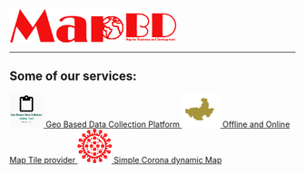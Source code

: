 

<img src="https://raw.githubusercontent.com/mapbd/mapbd.github.io/master/mapbd.png" alt="Map for Business and Development" height="60"/>


------------



## Some of our services:

<a href="https://arahmandc.github.io/livemap/" target="_blank">
<img src="https://raw.githubusercontent.com/mapbd/mapbd.github.io/master/image/geodataCollector.png" alt="Geo Based Data Collection Platform" height="60"/> Geo Based Data Collection Platform </a> 

<a href="https://birampur.github.io/" target="_blank">
<img src="https://raw.githubusercontent.com/mapbd/mapbd.github.io/master/image/birampurmaptile.png" alt="Offline and Online Map Tile provider" height="60"/> Offline and Online Map Tile provider </a> 

<a href="https://birampur.github.io/corona/" target="_blank">
<img src="https://raw.githubusercontent.com/mapbd/mapbd.github.io/master/coronalogo.png" alt="Corona dynamic Map" height="60"/> Simple Corona dynamic Map </a> 

